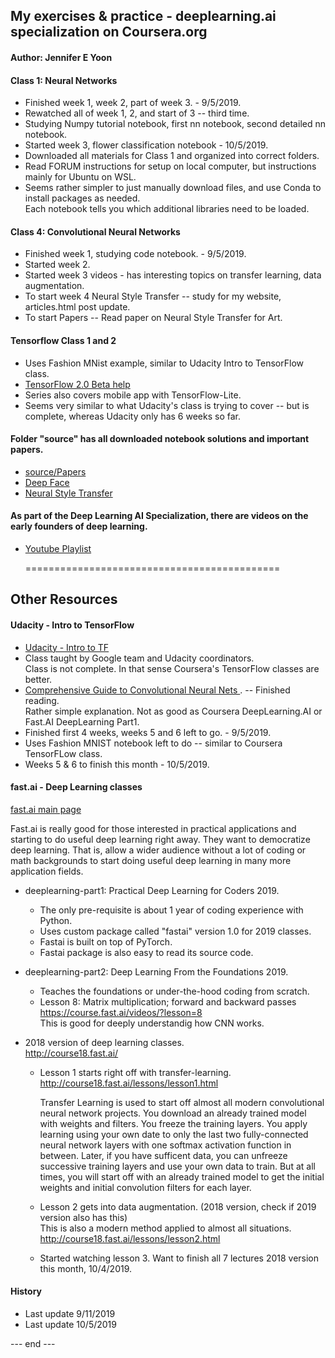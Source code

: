 ## My exercises & practice - deeplearning.ai specialization on Coursera.org  

#### Author: Jennifer E Yoon  

#### Class 1: Neural Networks  

  * Finished week 1, week 2, part of week 3. - 9/5/2019.   
  * Rewatched all of week 1, 2, and start of 3 -- third time.  
  * Studying Numpy tutorial notebook, first nn notebook, second detailed nn notebook.  
  * Started week 3, flower classification notebook - 10/5/2019.  
  * Downloaded all materials for Class 1 and organized into correct folders.  
  * Read FORUM instructions for setup on local computer, but instructions mainly for Ubuntu on WSL.  
  * Seems rather simpler to just manually download files, and use Conda to install packages as needed.  
    Each notebook tells you which additional libraries need to be loaded.  

#### Class 4: Convolutional Neural Networks  

  * Finished week 1, studying code notebook.  - 9/5/2019.  
  * Started week 2.  
  * Started week 3 videos - has interesting topics on transfer learning, data augmentation.  
  * To start week 4 Neural Style Transfer -- study for my website, articles.html post update.  
  * To start Papers -- Read paper on Neural Style Transfer for Art.  

#### Tensorflow Class 1 and 2  

  * Uses Fashion MNist example, similar to Udacity Intro to TensorFlow class.  
  * [TensorFlow 2.0 Beta help](https://www.tensorflow.org/beta)  
  * Series also covers mobile app with TensorFlow-Lite.  
  * Seems very similar to what Udacity's class is trying to cover -- but is complete, whereas Udacity only has 6 weeks so far.  

#### Folder "source" has all downloaded notebook solutions and important papers.  

  * [source/Papers](https://github.com/JennEYoon/learn-mldl/tree/master/dlai/source/Papers)    
  * [Deep Face](https://github.com/JennEYoon/learn-mldl/blob/master/dlai/source/Papers/DeepFace.pdf)  
  * [Neural Style Transfer](https://github.com/JennEYoon/learn-mldl/blob/master/dlai/source/Papers/Neural_style_transfer.pdf)  

#### As part of the Deep Learning AI Specialization, there are videos on the early founders of deep learning.  

  * [Youtube Playlist](https://www.youtube.com/playlist?list=PLfsVAYSMwsksjfpy8P2t_I52mugGeA5gR)  
    
    ============================================      

## Other Resources  

#### Udacity - Intro to TensorFlow  

  * [Udacity - Intro to TF](https://www.udacity.com/course/intro-to-tensorflow-for-deep-learning--ud187)    
  * Class taught by Google team and Udacity coordinators.  
    Class is not complete.  In that sense Coursera's TensorFlow classes are better.  
  * [Comprehensive Guide to Convolutional Neural Nets ](https://towardsdatascience.com/a-comprehensive-guide-to-convolutional-neural-networks-the-eli5-way-3bd2b1164a53). -- Finished reading.  
    Rather simple explanation.  Not as good as Coursera DeepLearning.AI or Fast.AI DeepLearning Part1.      
  * Finished first 4 weeks, weeks 5 and 6 left to go. - 9/5/2019.   
  * Uses Fashion MNIST notebook left to do -- similar to Coursera TensorFLow class.  
  * Weeks 5 & 6 to finish this month - 10/5/2019.  
  
#### fast.ai - Deep Learning classes  
[fast.ai main page](https://www.fast.ai/)  
 
Fast.ai is really good for those interested in practical applications and starting to do useful deep learning right away.  They want to democratize deep learning.  That is, allow a wider audience without a lot of coding or math backgrounds to start doing useful deep learning in many more application fields.  

 * deeplearning-part1: Practical Deep Learning for Coders 2019.  
    * The only pre-requisite is about 1 year of coding experience with Python.  
    * Uses custom package called "fastai" version 1.0 for 2019 classes.  
    * Fastai is built on top of PyTorch.  
    * Fastai package is also easy to read its source code.  
 
 * deeplearning-part2:  Deep Learning From the Foundations 2019.  
    * Teaches the foundations or under-the-hood coding from scratch.  
    * Lesson 8: Matrix multiplication; forward and backward passes
      https://course.fast.ai/videos/?lesson=8  
      This is good for deeply understandig how CNN works.  
    
 * 2018 version of deep learning classes.  
     http://course18.fast.ai/
 
   * Lesson 1 starts right off with transfer-learning.  
     http://course18.fast.ai/lessons/lesson1.html
      
     Transfer Learning is used to start off almost all modern convolutional neural network projects.  You download an already trained model with weights and filters.  You freeze the training layers.  You apply learning using your own date to only the last two fully-connected neural network layers with one softmax activation function in between.  Later, if you have sufficent data, you can unfreeze successive training layers and use your own data to train.  But at all times, you will start off with an already trained model to get the initial weights and initial convolution filters for each layer.  
 
   * Lesson 2 gets into data augmentation.  (2018 version, check if 2019 version also has this)  
     This is also a modern method applied to almost all situations.  
     http://course18.fast.ai/lessons/lesson2.html  
   
   * Started watching lesson 3.  Want to finish all 7 lectures 2018 version this month, 10/4/2019.  
      
#### History  

 * Last update 9/11/2019   
 * Last update 10/5/2019  
 
--- end ---  

    
    
    
